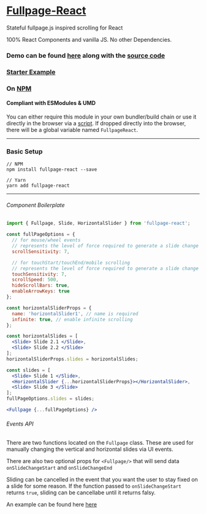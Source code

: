 # [Fullpage-React](https://cmswalker.github.io/fullpage-react/)

Stateful fullpage.js inspired scrolling for React

100% React Components and vanilla JS. No other Dependencies.

### Demo can be found [here](https://cmswalker.github.io/fullpage-react/) along with the [source code](https://github.com/cmswalker/fullpage-react/blob/master/examples/fullpageReactExample.js)

### [Starter Example](https://github.com/cmswalker/fullpage-react/tree/master/examples)

### On [NPM](https://www.npmjs.com/package/fullpage-react)

#### Compliant with ESModules & UMD
You can either require this module in your own bundler/build chain or use it directly in the browser via a [script](https://raw.githubusercontent.com/cmswalker/fullpage-react/master/FullpageReact.js). If dropped directly into the browser, there will be a global variable named `FullpageReact`.

---

### Basic Setup

```shell
// NPM
npm install fullpage-react --save

// Yarn
yarn add fullpage-react

```

---

###### Component Boilerplate

```jsx
import { Fullpage, Slide, HorizontalSlider } from 'fullpage-react';

const fullPageOptions = {
  // for mouse/wheel events
  // represents the level of force required to generate a slide change on non-mobile, 10 is default
  scrollSensitivity: 7,

  // for touchStart/touchEnd/mobile scrolling
  // represents the level of force required to generate a slide change on mobile, 10 is default
  touchSensitivity: 7,
  scrollSpeed: 500,
  hideScrollBars: true,
  enableArrowKeys: true
};

const horizontalSliderProps = {
  name: 'horizontalSlider1', // name is required
  infinite: true, // enable infinite scrolling
};

const horizontalSlides = [
  <Slide> Slide 2.1 </Slide>,
  <Slide> Slide 2.2 </Slide>
];
horizontalSliderProps.slides = horizontalSlides;

const slides = [
  <Slide> Slide 1 </Slide>,
  <HorizontalSlider {...horizontalSliderProps}></HorizontalSlider>,
  <Slide> Slide 3 </Slide>
];
fullPageOptions.slides = slides;

<Fullpage {...fullPageOptions} />

```

###### Events API

There are two functions located on the `Fullpage` class. These are used for manually changing the vertical and horizontal slides via UI events.

There are also two optional props for `<Fullpage/>` that will send data `onSlideChangeStart` and `onSlideChangeEnd`

Sliding can be cancelled in the event that you want the user to stay fixed on a slide for some reason. If the function passed to `onSlideChangeStart` returns `true`, sliding can be cancellabe until it returns falsy.

An example can be found here [here](https://github.com/cmswalker/fullpage-react/blob/master/examples/fullpageReactExample.js)
